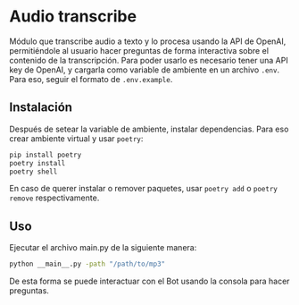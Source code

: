# Audio transcribe
Módulo que transcribe audio a texto y lo procesa usando la API de OpenAI, permitiéndole al usuario hacer preguntas de forma interactiva sobre el contenido de la transcripción. Para poder usarlo es necesario tener una API key de OpenAI, y cargarla como variable de ambiente en un archivo `.env`. Para eso, seguir el formato de `.env.example`.

## Instalación
Después de setear la variable de ambiente, instalar dependencias. Para eso crear ambiente virtual y usar `poetry`:

```bash
pip install poetry
poetry install
poetry shell
```

En caso de querer instalar o remover paquetes, usar `poetry add` o  `poetry remove` respectivamente.

## Uso
Ejecutar el archivo main.py de la siguiente manera:

```bash
python __main__.py -path "/path/to/mp3"   
```

De esta forma se puede interactuar con el Bot usando la consola para hacer preguntas.